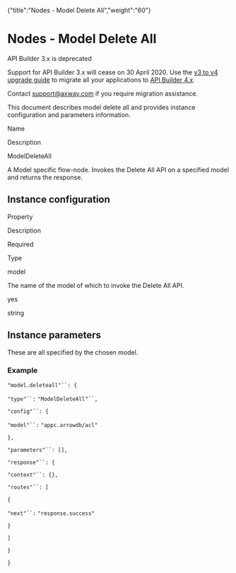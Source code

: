 {"title":"Nodes - Model Delete All","weight":"60"} 

# Nodes - Model Delete All

API Builder 3.x is deprecated

Support for API Builder 3.x will cease on 30 April 2020. Use the [v3 to v4 upgrade guide](https://docs.axway.com/bundle/API_Builder_4x_allOS_en/page/api_builder_v3_to_v4_upgrade_guide.html) to migrate all your applications to [API Builder 4.x](https://docs.axway.com/bundle/API_Builder_4x_allOS_en/page/api_builder_getting_started_guide.html).

Contact [support@axway.com](mailto:support@axway.com) if you require migration assistance.

This document describes model delete all and provides instance configuration and parameters information.

Name

Description

ModelDeleteAll

A Model specific flow-node. Invokes the Delete All API on a specified model and returns the response.

## Instance configuration

Property

Description

Required

Type

model

The name of the model of which to invoke the Delete All API.

yes

string

## Instance parameters

These are all specified by the chosen model.

### Example

`"model.deleteall"``: {`

`"type"``:` `"ModelDeleteAll"``,`

`"config"``: {`

`"model"``:` `"appc.arrowdb/acl"`

`},`

`"parameters"``: [],`

`"response"``: {`

`"context"``: {},`

`"routes"``: [`

`{`

`"next"``:` `"response.success"`

`}`

`]`

`}`

`}`